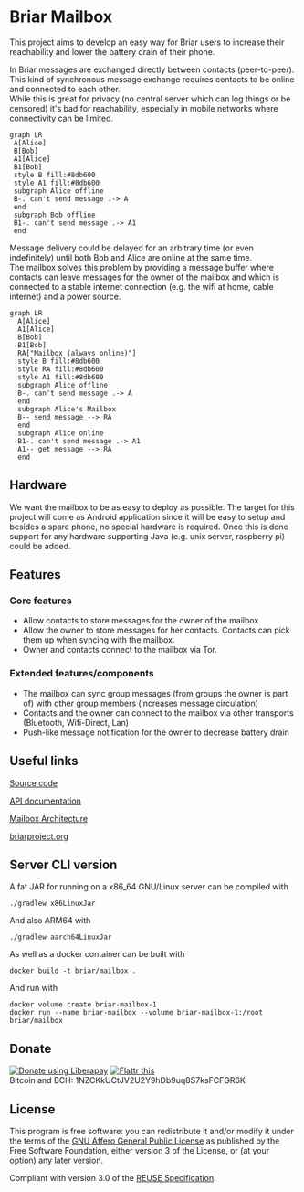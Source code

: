 # Briar Mailbox

This project aims to develop an easy way for Briar users to increase their 
reachability and lower the battery drain of their phone.

In Briar messages are exchanged directly between contacts (peer-to-peer). 
This kind of synchronous message exchange requires contacts to be online and 
connected to each other.  
While this is great for privacy (no central server which
can log things or be censored) it's bad for reachability, especially in
mobile networks where connectivity can be limited.

```mermaid
graph LR
 A[Alice]
 B[Bob]
 A1[Alice]
 B1[Bob]
 style B fill:#8db600
 style A1 fill:#8db600
 subgraph Alice offline
 B-. can't send message .-> A
 end
 subgraph Bob offline
 B1-. can't send message .-> A1
 end
```

Message delivery could be delayed for an arbitrary time (or even indefinitely) 
until both Bob and Alice are online at the same time.  
The mailbox solves this problem by providing 
a message buffer where contacts can leave messages for the owner 
of the mailbox and which is connected to a stable internet connection 
(e.g. the wifi at home, cable internet) and a power source.
 

```mermaid
graph LR
  A[Alice]
  A1[Alice]
  B[Bob]
  B1[Bob]
  RA["Mailbox (always online)"]
  style B fill:#8db600
  style RA fill:#8db600
  style A1 fill:#8db600
  subgraph Alice offline
  B-. can't send message .-> A
  end
  subgraph Alice's Mailbox
  B-- send message --> RA
  end
  subgraph Alice online
  B1-. can't send message .-> A1
  A1-- get message --> RA
  end
```

## Hardware

We want the mailbox to be as easy to deploy as possible. The target for this project
will come as Android application since it will be easy to setup and besides a 
spare phone, no special hardware is required. Once this is done support for
any hardware supporting Java (e.g. unix server, raspberry pi) could be added.

## Features

### Core features

* Allow contacts to store messages for the owner of the mailbox
* Allow the owner to store messages for her contacts. Contacts can pick them up
  when syncing with the mailbox.
* Owner and contacts connect to the mailbox via Tor.

### Extended features/components

* The mailbox can sync group messages (from groups the owner is part of) with 
  other group members (increases message circulation)
* Contacts and the owner can connect to the mailbox via other transports (Bluetooth, Wifi-Direct, Lan)
* Push-like message notification for the owner to decrease battery drain

## Useful links 
[Source code](https://code.briarproject.org/briar/briar-mailbox/-/tree/main) 

[API documentation](https://code.briarproject.org/briar/briar-mailbox/-/blob/main/API.md)

[Mailbox Architecture](https://code.briarproject.org/briar/briar/-/wikis/Mailbox-Architecture)

[briarproject.org](https://briarproject.org/)

## Server CLI version

A fat JAR for running on a x86_64 GNU/Linux server can be compiled with

    ./gradlew x86LinuxJar

And also ARM64 with

    ./gradlew aarch64LinuxJar

As well as a docker container can be built with

    docker build -t briar/mailbox .

And run with

    docker volume create briar-mailbox-1
    docker run --name briar-mailbox --volume briar-mailbox-1:/root briar/mailbox

## Donate 
[![Donate using Liberapay](https://briarproject.org/img/liberapay.svg)](https://liberapay.com/Briar/donate) [![Flattr this](https://briarproject.org/img/flattr-badge-large.png "Flattr this")](https://flattr.com/t/592836/)   
Bitcoin and BCH: 1NZCKkUCtJV2U2Y9hDb9uq8S7ksFCFGR6K

## License

This program is free software: you can redistribute it and/or modify it
under the terms of the [GNU Affero General Public License](LICENSES/AGPL-3.0-or-later.txt)
as published by the Free Software Foundation, either version 3 of the License,
or (at your option) any later version.

Compliant with version 3.0 of the [REUSE Specification](https://reuse.software).
